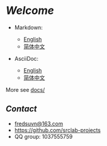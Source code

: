 # _Welcome_

- Markdown:
    * [English](README_en.md)
    * [简体中文](README_zh.md)

- AsciiDoc:
    * [English](README_en.adoc)
    * [简体中文](README_zh.adoc)

More see [docs/](../docs/)

## _Contact_

* fredsuvn@163.com
* https://github.com/srclab-projects
* QQ group: 1037555759